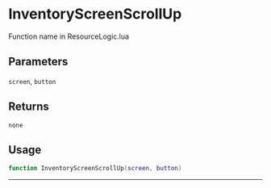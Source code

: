 # InventoryScreenScrollUp
Function name in ResourceLogic.lua
## Parameters
`screen`, `button`
## Returns
`none`
## Usage
```lua
function InventoryScreenScrollUp(screen, button)
```
---
